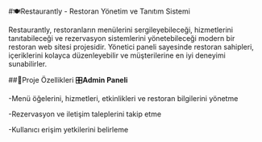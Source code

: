 #🍽️Restaurantly - Restoran Yönetim ve Tanıtım Sistemi

Restaurantly, restoranların menülerini sergileyebileceği, hizmetlerini tanıtabileceği ve rezervasyon sistemlerini yönetebileceği modern bir restoran web sitesi projesidir. Yönetici paneli sayesinde restoran sahipleri, içeriklerini kolayca düzenleyebilir ve müşterilerine en iyi deneyimi sunabilirler.

##🚀Proje Özellikleri
🎛️**Admin Paneli**

-Menü öğelerini, hizmetleri, etkinlikleri ve restoran bilgilerini yönetme

-Rezervasyon ve iletişim taleplerini takip etme

-Kullanıcı erişim yetkilerini belirleme

